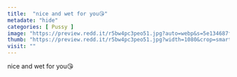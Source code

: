 ```yaml
---
title:  "nice and wet for you😘"
metadate: "hide"
categories: [ Pussy ]
image: "https://preview.redd.it/r5bw4pc3peo51.jpg?auto=webp&s=5e134687ff49853caa5d6bd4f0ff8a0d5737489d"
thumb: "https://preview.redd.it/r5bw4pc3peo51.jpg?width=1080&crop=smart&auto=webp&s=fc38b5c7986df46d4181b84b0f508a96f5d1e367"
visit: ""
---
```

nice and wet for you😘
